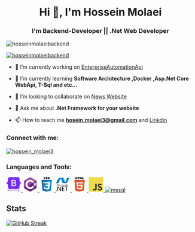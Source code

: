<h1 align="center">Hi 👋, I'm Hossein Molaei</h1>
<h3 align="center">I'm Backend-Developer || .Net Web Developer</h3>

<p align="left"> <img src="https://komarev.com/ghpvc/?username=hosseinmolaeibackend&label=Profile%20views&color=0e75b6&style=flat" alt="hosseinmolaeibackend" /> </p>

<p align="left"> <a href="https://github.com/ryo-ma/github-profile-trophy"><img src="https://github-profile-trophy.vercel.app/?username=hosseinmolaeibackend" alt="hosseinmolaeibackend" /></a> </p>

- 🔭 I’m currently working on [EnterpriseAutomationApi](https://github.com/behmaneshrad/EnterpriseAutomationApi)

- 🌱 I’m currently learning **Software Architecture ,Docker ,Asp.Net Core WebApi, T-Sql and etc...**

- 👯 I’m looking to collaborate on [News Website](https://github.com/hosseinmolaeibackend/News_Website)

- 💬 Ask me about **.Net Framework for your website**

- 📫 How to reach me **hosein.molaei3@gmail.com** and [Linkdin](https://www.linkedin.com/in/hossein-molaei-87424a232/)

<h3 align="left">Connect with me:</h3>
<p align="left">
<a href="https://instagram.com/hossein_molaei3" target="blank"><img align="center" src="https://raw.githubusercontent.com/rahuldkjain/github-profile-readme-generator/master/src/images/icons/Social/instagram.svg" alt="hossein_molaei3" height="30" width="40" /></a>
</p>

<h3 align="left">Languages and Tools:</h3>
<p align="left"> <a href="https://getbootstrap.com" target="_blank" rel="noreferrer"> <img src="https://raw.githubusercontent.com/devicons/devicon/master/icons/bootstrap/bootstrap-plain-wordmark.svg" alt="bootstrap" width="40" height="40"/> </a> <a href="https://www.w3schools.com/cs/" target="_blank" rel="noreferrer"> <img src="https://raw.githubusercontent.com/devicons/devicon/master/icons/csharp/csharp-original.svg" alt="csharp" width="40" height="40"/> </a> <a href="https://www.w3schools.com/css/" target="_blank" rel="noreferrer"> <img src="https://raw.githubusercontent.com/devicons/devicon/master/icons/css3/css3-original-wordmark.svg" alt="css3" width="40" height="40"/> </a> <a href="https://dotnet.microsoft.com/" target="_blank" rel="noreferrer"> <img src="https://raw.githubusercontent.com/devicons/devicon/master/icons/dot-net/dot-net-original-wordmark.svg" alt="dotnet" width="40" height="40"/> </a> <a href="https://www.w3.org/html/" target="_blank" rel="noreferrer"> <img src="https://raw.githubusercontent.com/devicons/devicon/master/icons/html5/html5-original-wordmark.svg" alt="html5" width="40" height="40"/> </a> <a href="https://developer.mozilla.org/en-US/docs/Web/JavaScript" target="_blank" rel="noreferrer"> <img src="https://raw.githubusercontent.com/devicons/devicon/master/icons/javascript/javascript-original.svg" alt="javascript" width="40" height="40"/> </a> <a href="https://www.microsoft.com/en-us/sql-server" target="_blank" rel="noreferrer"> <img src="https://www.svgrepo.com/show/303229/microsoft-sql-server-logo.svg" alt="mssql" width="40" height="40"/> </a> </p>


<div id="stats">
  <h2>Stats</h2>
  <a href="https://git.io/streak-stats"><img src="https://streak-stats.demolab.com?user=hosseinmolaeibackend&theme=dark&border_radius=5.5" alt="GitHub Streak" /></a>
</div>
